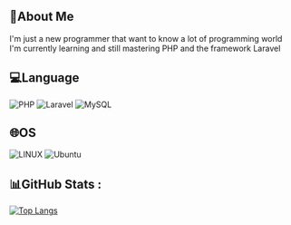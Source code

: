 ## 💫About Me
I'm just a new programmer that want to know a lot of programming world
<br>
I'm currently learning and still mastering PHP and the framework Laravel

## 💻Language
![PHP](https://img.shields.io/badge/php-%23777BB4.svg?style=for-the-badge&logo=php&logoColor=white) ![Laravel](https://img.shields.io/badge/laravel-%23FF2D20.svg?style=for-the-badge&logo=laravel&logoColor=white) ![MySQL](https://img.shields.io/badge/mysql-%2300f.svg?style=for-the-badge&logo=mysql&logoColor=white)

## 🌐OS
![LINUX](https://img.shields.io/badge/Linux-FCC624?style=for-the-badge&logo=linux&logoColor=black) ![Ubuntu](https://img.shields.io/badge/Ubuntu-E95420?style=for-the-badge&logo=ubuntu&logoColor=white)

## 📊GitHub Stats :
<!--[![Anurag's GitHub stats](https://github-readme-stats.vercel.app/api?username=hikaruyo&show_icons=true&theme=radical)](https://github.com/hikaruyo/github-readme-stats&show_icons=true&theme=radical)-->
[![Top Langs](https://github-readme-stats.vercel.app/api/top-langs/?username=hikaruyo&layout=compact)](https://github.com/hikaruyo/github-readme-stats&layout=compact)
